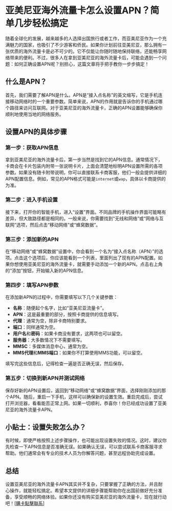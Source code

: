 # 亚美尼亚海外流量卡怎么设置APN？简单几步轻松搞定

随着全球化的发展，越来越多的人选择出国旅行或者工作，而亚美尼亚作为一个充满魅力的国家，也吸引了不少游客和侨民。如果你计划前往亚美尼亚，那么拥有一张优质的海外流量卡是必不可少的。它不仅能让你随时随地保持联络，还能畅享网络带来的便利。不过，很多人在拿到亚美尼亚的海外流量卡后，可能会遇到一个问题：如何正确设置APN呢？别担心，这篇文章将手把手教你一步步搞定！

## 什么是APN？

首先，我们需要了解APN是什么。APN是“接入点名称”的英文缩写，它是手机连接移动网络时的一个重要参数。简单来说，APN的作用就是告诉你的手机通过哪个路径来访问互联网。对于亚美尼亚的海外流量卡，正确的APN设置能够确保你顺利地使用当地的网络服务。

## 设置APN的具体步骤

### 第一步：获取APN信息

拿到亚美尼亚的海外流量卡后，第一步当然是找到它的APN信息。通常情况下，卡商会在卡片包装内附带一张说明卡片，上面会清楚地标明APN设置所需的各项参数。如果没有随卡附带说明，你可以直接联系卡商客服，他们一般会提供详细的APN配置信息。例如，常见的APN格式可能是`internet`或`wap`，具体以卡商提供的为准。

### 第二步：进入手机设置

接下来，打开你的智能手机，进入“设置”界面。不同品牌的手机操作界面可能略有差异，但大致路径都是相同的。一般来说，你需要找到“无线和网络”或“网络与互联网”选项，然后点击“移动网络”或“蜂窝数据”。

### 第三步：添加新的APN

在“移动网络”或“蜂窝数据”设置中，你会看到一个名为“接入点名称（APN）”的选项。点击这个选项后，你应该能看到一个列表，里面列出了现有的APN配置。如果你想使用亚美尼亚的海外流量卡，就需要手动添加一个新的APN。点击右上角的“添加”按钮，开始输入新的APN信息。

### 第四步：填写APN参数

在添加新APN的过程中，你需要填写以下几个关键参数：

- **名称**：随便起个名字，比如“亚美尼亚流量卡”。
- **APN**：这是最重要的部分，按照卡商提供的信息填写。
- **代理**：通常为空，除非卡商特别要求。
- **端口**：同样通常为空。
- **用户名**和**密码**：如果卡商没有要求，这两项也可以留空。
- **服务器**：大多数情况下不需要填写。
- **MMSC**：多媒体消息中心，通常为空。
- **MMS代理**和**MMS端口**：如果你不打算使用MMS功能，可以留空。

填写完这些信息后，记得检查一遍是否正确无误，然后保存。

### 第五步：切换到新APN并测试网络

保存好新的APN设置后，返回到“移动网络”或“蜂窝数据”界面，选择刚刚添加的那个APN。随后，重启一下手机，这样可以确保新的设置生效。重启完成后，尝试打开浏览器，看看能否正常上网。如果一切顺利，恭喜你！你已经成功设置了亚美尼亚的海外流量卡APN。

## 小贴士：设置失败怎么办？

有时候，即使严格按照上述步骤操作，也可能出现设置失败的情况。这时，建议你先检查一下APN信息是否准确无误。如果确认无误，可以尝试联系卡商客服寻求帮助。他们通常会有专业的技术人员为你解答问题，甚至远程协助完成设置。

## 总结

设置亚美尼亚的海外流量卡APN其实并不复杂，只要掌握了正确的方法，并且耐心操作，就能轻松搞定。希望本文提供的详细步骤能帮助你在出国前做好充分准备，享受顺畅的网络体验。如果你还没有购买亚美尼亚的海外流量卡，现在就行动吧！[[購卡點擊聯系](https://t.me/s/esim1088)]